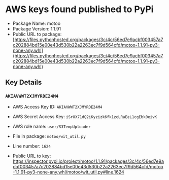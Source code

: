 # AWS keys found published to PyPi

* Package Name: motoo
* Package Version: 1.1.91
* Public URL to package: [https://files.pythonhosted.org/packages/3c/4c/56ed7e9acbf003457a7c202884bd15e00e43d530b22a2263ec7f9d564cfd/motoo-1.1.91-py3-none-any.whl](https://files.pythonhosted.org/packages/3c/4c/56ed7e9acbf003457a7c202884bd15e00e43d530b22a2263ec7f9d564cfd/motoo-1.1.91-py3-none-any.whl)

## Key Details

### `AKIAVWWT2XJMYRDE24M4`

* AWS Access Key ID: `AKIAVWWT2XJMYRDE24M4`
* AWS Secret Access Key: `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` 
* AWS role name: `user/S3TempUploader`
* File in package: `motoo/wit_util.py`
* Line number: `1624`

* Public URL to key: https://inspector.pypi.io/project/motoo/1.1.91/packages/3c/4c/56ed7e9acbf003457a7c202884bd15e00e43d530b22a2263ec7f9d564cfd/motoo-1.1.91-py3-none-any.whl/motoo/wit_util.py#line.1624


